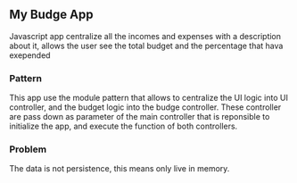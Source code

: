 ## My Budge App

Javascript app centralize all the incomes and expenses with a description about it, allows the user see the total budget and the percentage that hava exepended

### Pattern

This app use the module pattern that allows to centralize the UI logic into UI controller, and the budget logic into the budge controller.
These controller are pass down as parameter of the main controller that is reponsible to initialize the app, and execute the function of both controllers.

### Problem

The data is not persistence, this means only live in memory.  